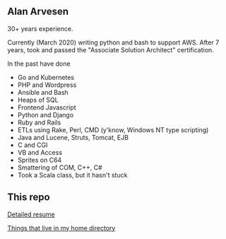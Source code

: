 ## Alan Arvesen

30+ years experience.

Currently (March 2020) writing python and bash to support AWS.  After 7 years, took and passed the "Associate Solution Architect" certification.

In the past have done

- Go and Kubernetes
- PHP and Wordpress
- Ansible and Bash
- Heaps of SQL
- Frontend Javascript
- Python and Django
- Ruby and Rails
- ETLs using Rake, Perl, CMD (y'know, Windows NT type scripting)
- Java and Lucene, Struts, Tomcat, EJB
- C and CGI
- VB and Access
- Sprites on C64
- Smattering of COM, C++, C#
- Took a Scala class, but it hasn't stuck

## This repo

[Detailed resume](RESUME.md)

[Things that live in my home directory](home)
